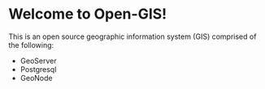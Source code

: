 # Welcome to Open-GIS!

This is an open source geographic information system (GIS) comprised of the following:

* GeoServer
* Postgresql
* GeoNode

